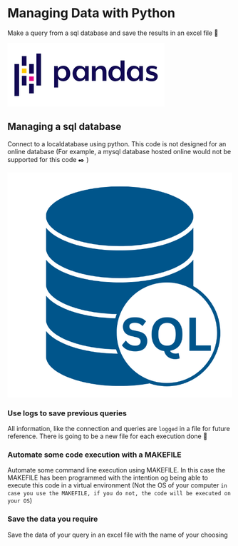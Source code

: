 # Managing Data with Python

Make a query from a sql database and save the results in an excel file :file_folder:

![Image](docs/images/pandas_logo.png)

## Managing a sql database

Connect to a localdatabase using python.
This code is not designed for an online database (For example, a mysql database hosted online would not be supported for this code :black_nib: )

![Image](docs/images/sql.png)

### Use logs to save previous queries

All information, like the connection and queries are `logged` in a file for future reference.
There is going to be a new file for each execution done :paperclip:

### Automate some code execution with a MAKEFILE

Automate some command line execution using MAKEFILE.
In this case the MAKEFILE has been programmed with the intention og being able to execute this code in a virtual environment (Not the OS of your computer `in case you use the MAKEFILE, if you do not, the code will be executed on your OS`)

### Save the data you require 

Save the data of your query in an excel file with the name of your choosing